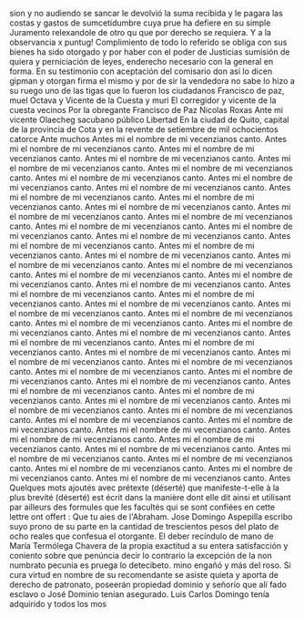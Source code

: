 sion y no audiendo se sancar le devolvió la suma recibida
y le pagara las costas y gastos de sumcetidumbre cuya prue ha defiere en su simple Juramento relexandole de otro qu que por derecho se requiera. Y a la observancia x puntug!
Complimiento de todo lo referido se obliga con sus bienes ha sido otorgado y por haber con el poder de Justicias sumisión de quiera y perniciación de leyes, enderecho necesario con la general en forma. En su testimonio con aceptación del comisario
don así lo dicen gipman y otorgan firma el mismo y por de sir la vendedora no sabe lo hizo a su ruego uno de las tigas que lo fueron los ciudadanos Francisco de paz, muel Octava y Vicente de la Cuesta y muri
El corregidor y vicente de la cuesta vecinos
Por la obregante Francisco de Paz
Nicolas Roxas
Ante mi vicente Olaecheg
sacubano público
Libertad
En la ciudad de Quito, capital de la provincia de Cota
y en la revente de setiembre de mil ochocientos catorce
Ante muchos
Antes mi el nombre de mi vecenzianos canto. Antes mi el nombre de mi vecenzianos canto. Antes mi el nombre de mi vecenzianos canto. Antes mi el nombre de mi vecenzianos canto. Antes mi el nombre de mi vecenzianos canto. Antes mi el nombre de mi vecenzianos canto. Antes mi el nombre de mi vecenzianos canto. Antes mi el nombre de mi vecenzianos canto. Antes mi el nombre de mi vecenzianos canto. Antes mi el nombre de mi vecenzianos canto. Antes mi el nombre de mi vecenzianos canto. Antes mi el nombre de mi vecenzianos canto. Antes mi el nombre de mi vecenzianos canto. Antes mi el nombre de mi vecenzianos canto. Antes mi el nombre de mi vecenzianos canto. Antes mi el nombre de mi vecenzianos canto. Antes mi el nombre de mi vecenzianos canto. Antes mi el nombre de mi vecenzianos canto. Antes mi el nombre de mi vecenzianos canto. Antes mi el nombre de mi vecenzianos canto. Antes mi el nombre de mi vecenzianos canto. Antes mi el nombre de mi vecenzianos canto. Antes mi el nombre de mi vecenzianos canto. Antes mi el nombre de mi vecenzianos canto. Antes mi el nombre de mi vecenzianos canto. Antes mi el nombre de mi vecenzianos canto. Antes mi el nombre de mi vecenzianos canto. Antes mi el nombre de mi vecenzianos canto. Antes mi el nombre de mi vecenzianos canto. Antes mi el nombre de mi vecenzianos canto. Antes mi el nombre de mi vecenzianos canto. Antes mi el nombre de mi vecenzianos canto. Antes mi el nombre de mi vecenzianos canto. Antes mi el nombre de mi vecenzianos canto. Antes mi el nombre de mi vecenzianos canto. Antes mi el nombre de mi vecenzianos canto. Antes mi el nombre de mi vecenzianos canto. Antes mi el nombre de mi vecenzianos canto. Antes mi el nombre de mi vecenzianos canto. Antes mi el nombre de mi vecenzianos canto. Antes mi el nombre de mi vecenzianos canto. Antes mi el nombre de mi vecenzianos canto. Antes mi el nombre de mi vecenzianos canto. Antes mi el nombre de mi vecenzianos canto. Antes mi el nombre de mi vecenzianos canto. Antes mi el nombre de mi vecenzianos canto. Antes mi el nombre de mi vecenzianos canto. Antes mi el nombre de mi vecenzianos canto. Antes mi el nombre de mi vecenzianos canto. Antes mi el nombre de mi vecenzianos canto. Antes mi el nombre de mi vecenzianos canto. Antes mi el nombre de mi vecenzianos canto. Antes mi el nombre de mi vecenzianos canto. Antes mi el nombre de mi vecenzianos canto. Antes mi el nombre de mi vecenzianos canto. Antes mi el nombre de mi vecenzianos canto. Antes mi el nombre de mi vecenzianos canto. Antes
Quelques mots ajoutés avec prétexte (déserté) que manifeste-t-elle à la plus brevité (déserté) est écrit dans la manière dont elle dit ainsi et utilisant par ailleurs des formules que les facultés qui se sont confiées en cette lettre ont offert : Que tu aies de l'Abraham.
Jose Domingo Aspepilla escribo suyo prono de su parte en la cantidad de trescientos pesos del plato de ocho reales que confesua el otorgante.
El deber recíndulo de mano de María Termólega Chavera de la propia exactitud a su entera satisfacción y coniento sobre que penúncia decir lo contrario la excepción de la non numbrato pecunia es pruega lo detecibeto.
mino engañó y más del roso. Si cura virtud en nombre de su recomendante se asiste quieta y aporta de derecho de patronato, poseerán propiedad dominio y señorío que alí fado esclavo o José Dominio tenían asegurado.
Luis Carlos Domingo tenía adquirido y todos los mos